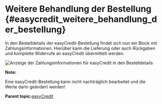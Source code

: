 # Weitere Behandlung der Bestellung {#easycredit_weitere_behandlung_der_bestellung}

In den Bestelldetails der easyCredit-Bestellung findet sich nun ein Block mit Zahlungsinformationen. Hierüber kann die Lieferung oder auch Rückgaben und komplette Widerrufe an easyCredit übermittelt werden.

![](Bilder/easycredit/ec-2020-09-10_020.png "Anzeige der Zahlungsinformationen für easyCredit in den
      Bestelldetails")

**Note:**

Eine easyCredit-Bestellung kann nicht nachträglich bearbeitet und die Werte darin geändert werden!

**Parent topic:**[easyCredit](7_2_2c_easycredit.md)

